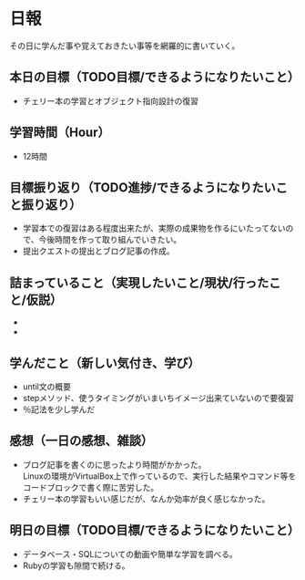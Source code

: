 # 日報
その日に学んだ事や覚えておきたい事等を網羅的に書いていく。
## 本日の目標（TODO目標/できるようになりたいこと）
- チェリー本の学習とオブジェクト指向設計の復習
## 学習時間（Hour）
- 12時間
## 目標振り返り（TODO進捗/できるようになりたいこと振り返り）
- 学習本での復習はある程度出来たが、実際の成果物を作るにいたってないので、今後時間を作って取り組んでいきたい。
- 提出クエストの提出とブログ記事の作成。
## 詰まっていること（実現したいこと/現状/行ったこと/仮説）
- 
- 
## 学んだこと（新しい気付き、学び）
- until文の概要
- stepメソッド、使うタイミングがいまいちイメージ出来ていないので要復習
- ％記法を少し学んだ
## 感想（一日の感想、雑談）
- ブログ記事を書くのに思ったより時間がかかった。  
Linuxの環境がVirtualBox上で作っているので、実行した結果やコマンド等をコードブロックで書く際に苦労した。
- チェリー本の学習もいい感じだが、なんか効率が良く感じなかった。
## 明日の目標（TODO目標/できるようになりたいこと）
- データベース・SQLについての動画や簡単な学習を調べる。
- Rubyの学習も隙間で続ける。